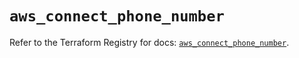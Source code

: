 # `aws_connect_phone_number`

Refer to the Terraform Registry for docs: [`aws_connect_phone_number`](https://registry.terraform.io/providers/hashicorp/aws/5.64.0/docs/resources/connect_phone_number).
